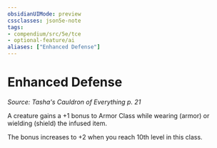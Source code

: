 ```yaml
---
obsidianUIMode: preview
cssclasses: json5e-note
tags:
- compendium/src/5e/tce
- optional-feature/ai
aliases: ["Enhanced Defense"]
---
```

# Enhanced Defense
*Source: Tasha's Cauldron of Everything p. 21* 

A creature gains a +1 bonus to Armor Class while wearing (armor) or wielding (shield) the infused item.

The bonus increases to +2 when you reach 10th level in this class.